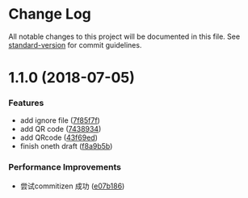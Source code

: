 # Change Log

All notable changes to this project will be documented in this file. See [standard-version](https://github.com/conventional-changelog/standard-version) for commit guidelines.

<a name="1.1.0"></a>
# 1.1.0 (2018-07-05)


### Features

* add ignore file ([7f85f7f](https://github.com/XXHolic/html-css-point/commit/7f85f7f))
* add QR code ([7438934](https://github.com/XXHolic/html-css-point/commit/7438934))
* add QRcode ([43f69ed](https://github.com/XXHolic/html-css-point/commit/43f69ed))
* finish oneth draft ([f8a9b5b](https://github.com/XXHolic/html-css-point/commit/f8a9b5b))


### Performance Improvements

* 尝试commitizen 成功 ([e07b186](https://github.com/XXHolic/html-css-point/commit/e07b186))
